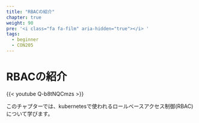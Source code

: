 ```yaml
---
title: "RBACの紹介"
chapter: true
weight: 90
pre: '<i class="fa fa-film" aria-hidden="true"></i> '
tags:
  - beginner
  - CON205
---
```

<!--
# Intro to RBAC
-->
# RBACの紹介

{{< youtube Q-b8tNQCmzs >}}

<!--
In this chapter, we'll learn about how role based access control (RBAC) works in kubernetes.
-->
このチャプターでは、kubernetesで使われるロールベースアクセス制御(RBAC)について学びます。